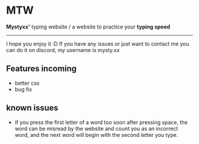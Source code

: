 # MTW
**Mystyxx'** typing website / a website to practice your **typing speed**

--- 
I hope you enjoy it :D If you have any issues or just want to contact me you can do it on discord, my username is mysty.xx

## Features incoming
- better css
- bug fix

## known issues
- if you press the first letter of a word too soon after pressing space, the word can be misread by the website and count you as an incorrect word, and the next word will begin with the second letter you type.
